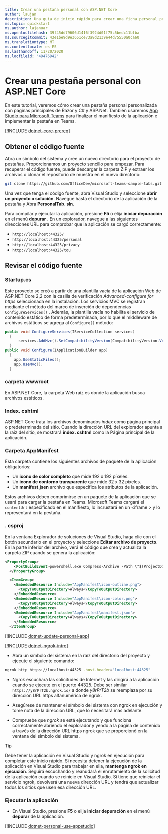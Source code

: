 ```yaml
---
title: Crear una pestaña personal con ASP.NET Core
author: laujan
description: Una guía de inicio rápido para crear una ficha personal personalizada con ASP.NET Core.
ms.topic: quickstart
ms.author: lajanuar
ms.openlocfilehash: 39f45dd79606d1416f3924d01f75c5bedc11bfba
ms.sourcegitcommit: 43e1be9d9e3651ce73a8d2139e44d75550a0ca60
ms.translationtype: MT
ms.contentlocale: es-ES
ms.lasthandoff: 11/20/2020
ms.locfileid: "49476942"
---
```

# <a name="create-a-personal-tab-with-aspnet-core"></a>Crear una pestaña personal con ASP.NET Core

En este tutorial, veremos cómo crear una pestaña personal personalizada con páginas principales de Razor y C# y ASP.Net. También usaremos [App Studio para Microsoft Teams](~/concepts/build-and-test/app-studio-overview.md) para finalizar el manifiesto de la aplicación e implementar la pestaña en Teams.

[!INCLUDE [dotnet-core-prereq](~/includes/tabs/dotnet-core-prereq.md)]

## <a name="get-the-source-code"></a>Obtener el código fuente

Abra un símbolo del sistema y cree un nuevo directorio para el proyecto de pestañas. Proporcionamos un proyecto sencillo para empezar. Para recuperar el código fuente, puede descargar la carpeta ZIP y extraer los archivos o clonar el repositorio de muestra en el nuevo directorio:

```bash
git clone https://github.com/OfficeDev/microsoft-teams-sample-tabs.git
```

Una vez que tenga el código fuente, abra Visual Studio y seleccione **abrir un proyecto o solución**. Navegue hasta el directorio de la aplicación de la pestaña y Abra **PersonalTab. sln**.

Para compilar y ejecutar la aplicación, presione **F5** o elija **iniciar depuración** en el menú **depurar** . En un explorador, navegue a las siguientes direcciones URL para comprobar que la aplicación se cargó correctamente:

- `http://localhost:44325/`
- `http://localhost:44325/personal`
- `http://localhost:44325/privacy`
- `http://localhost:44325/tou`

## <a name="review-the-source-code"></a>Revisar el código fuente

### <a name="startupcs"></a>Startup.cs

Este proyecto se creó a partir de una plantilla vacía de la aplicación Web de ASP.NET Core 2,2 con la casilla de verificación *Advanced-configure for https* seleccionada en la instalación. Los servicios MVC se registran mediante el método del marco de inserción de dependencias `ConfigureServices()` . Además, la plantilla vacía no habilita el servicio de contenido estático de forma predeterminada, por lo que el middleware de archivos estáticos se agrega al `Configure()` método:

```csharp
public void ConfigureServices(IServiceCollection services)
  {
      services.AddMvc().SetCompatibilityVersion(CompatibilityVersion.Version_2_2);
  }
public void Configure(IApplicationBuilder app)
  {
    app.UseStaticFiles();
    app.UseMvc();
  }
```

### <a name="wwwroot-folder"></a>carpeta wwwroot

En ASP.NET Core, la carpeta Web raíz es donde la aplicación busca archivos estáticos.

### <a name="indexcshtml"></a>Index. cshtml

ASP.NET Core trata los archivos denominados *index* como página principal o predeterminada del sitio. Cuando la dirección URL del explorador apunta a la raíz del sitio, se mostrará **index. cshtml** como la Página principal de la aplicación.

### <a name="appmanifest-folder"></a>Carpeta AppManifest

Esta carpeta contiene los siguientes archivos de paquete de la aplicación obligatorios:

- Un **icono de color completo** que mide 192 x 192 píxeles.
- Un **icono de contorno transparente** que mide 32 x 32 píxeles.
- Un **manifest.jsen** archivo que especifica los atributos de la aplicación.

Estos archivos deben comprimirse en un paquete de la aplicación que se usará para cargar la pestaña en Teams. Microsoft Teams cargará el `contentUrl` especificado en el manifiesto, lo incrustará en un <iframe \> y lo representará en la pestaña.

### <a name="csproj"></a>. csproj

En la ventana Explorador de soluciones de Visual Studio, haga clic con el botón secundario en el proyecto y seleccione **Editar archivo de proyecto**. En la parte inferior del archivo, verá el código que crea y actualiza la carpeta ZIP cuando se genera la aplicación:

```xml
<PropertyGroup>
    <PostBuildEvent>powershell.exe Compress-Archive -Path \"$(ProjectDir)AppManifest\*\" -DestinationPath \"$(TargetDir)tab.zip\" -Force</PostBuildEvent>
  </PropertyGroup>

  <ItemGroup>
    <EmbeddedResource Include="AppManifest\icon-outline.png">
      <CopyToOutputDirectory>Always</CopyToOutputDirectory>
    </EmbeddedResource>
    <EmbeddedResource Include="AppManifest\icon-color.png">
      <CopyToOutputDirectory>Always</CopyToOutputDirectory>
    </EmbeddedResource>
    <EmbeddedResource Include="AppManifest\manifest.json">
      <CopyToOutputDirectory>Always</CopyToOutputDirectory>
    </EmbeddedResource>
  </ItemGroup>
```

[!INCLUDE  [dotnet-update-personal-app](~/includes/tabs/dotnet-update-personal-app.md)]

[!INCLUDE [dotnet-ngrok-intro](~/includes/tabs/dotnet-ngrok-intro.md)]

- Abra un símbolo del sistema en la raíz del directorio del proyecto y ejecute el siguiente comando:

```bash
ngrok http https://localhost:44325 -host-header="localhost:44325"
```

- Ngrok escuchará las solicitudes de Internet y las dirigirá a la aplicación cuando se ejecute en el puerto 44325.  Debe ser similar `https://y8rPrT2b.ngrok.io/` a donde *y8rPrT2b* se reemplaza por su dirección URL https alfanumérica de ngrok.

- Asegúrese de mantener el símbolo del sistema con ngrok en ejecución y tome nota de la dirección URL, que lo necesitará más adelante.

- Compruebe que *ngrok* se está ejecutando y que funciona correctamente abriendo el explorador y yendo a la página de contenido a través de la dirección URL https ngrok que se proporcionó en la ventana del símbolo del sistema.

>[!TIP]
>Debe tener la aplicación en Visual Studio y ngrok en ejecución para completar este inicio rápido. Si necesita detener la ejecución de la aplicación en Visual Studio para trabajar en ella, **mantenga ngrok en ejecución**. Seguirá escuchando y reanudará el enrutamiento de la solicitud de la aplicación cuando se reinicie en Visual Studio. Si tiene que reiniciar el servicio ngrok, devolverá una nueva dirección URL y tendrá que actualizar todos los sitios que usen esa dirección URL.

### <a name="run-your-application"></a>Ejecutar la aplicación

- En Visual Studio, presione **F5** o elija **iniciar depuración** en el menú **depurar** de la aplicación.

[!INCLUDE [dotnet-personal-use-appstudio](~/includes/tabs/dotnet-personal-use-appstudio.md)]
